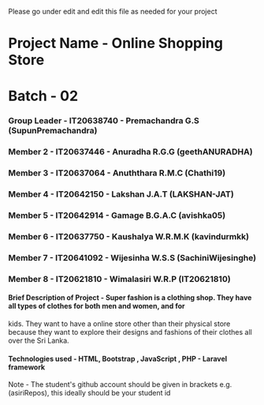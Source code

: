 Please go under edit and edit this file as needed for your project

# Project Name - Online Shopping Store
# Batch - 02
### Group Leader - IT20638740 - Premachandra G.S (SupunPremachandra)
### Member 2 - IT20637446 - Anuradha R.G.G (geethANURADHA)
### Member 3 - IT20637064 - Anuththara R.M.C (Chathi19)
### Member 4 - IT20642150 - Lakshan J.A.T (LAKSHAN-JAT)
### Member 5 - IT20642914 - Gamage B.G.A.C (avishka05)
### Member 6 - IT20637750 - Kaushalya W.R.M.K (kavindurmkk)
### Member 7 - IT20641092 - Wijesinha W.S.S (SachiniWijesinghe)
### Member 8 - IT20621810 - Wimalasiri W.R.P (IT20621810)

#### Brief Description of Project - Super fashion is a clothing shop. They have all types of clothes for both men and women, and for
kids. They want to have a online store other than their physical store because they want to explore
their designs and fashions of their clothes all over the Sri Lanka. 
#### Technologies used - HTML, Bootstrap , JavaScript , PHP - Laravel framework

Note - The student's github account should be given in brackets e.g. (asiriRepos), this ideally should be your student id 


